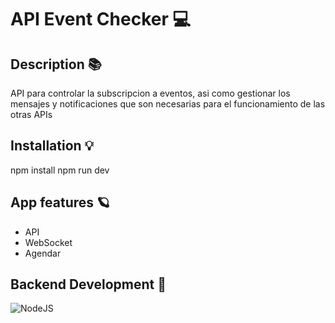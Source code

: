 # API Event Checker 💻

## Description 📚

API para controlar la subscripcion a eventos, asi como gestionar los mensajes y notificaciones que son necesarias para el funcionamiento de las otras APIs

## Installation 💡

npm install
npm run dev

## App features 🪐

- API
- WebSocket
- Agendar

## Backend Development 🌚

![NodeJS](https://img.shields.io/badge/node.js-6DA55F?style=for-the-badge&logo=node.js&logoColor=white)
